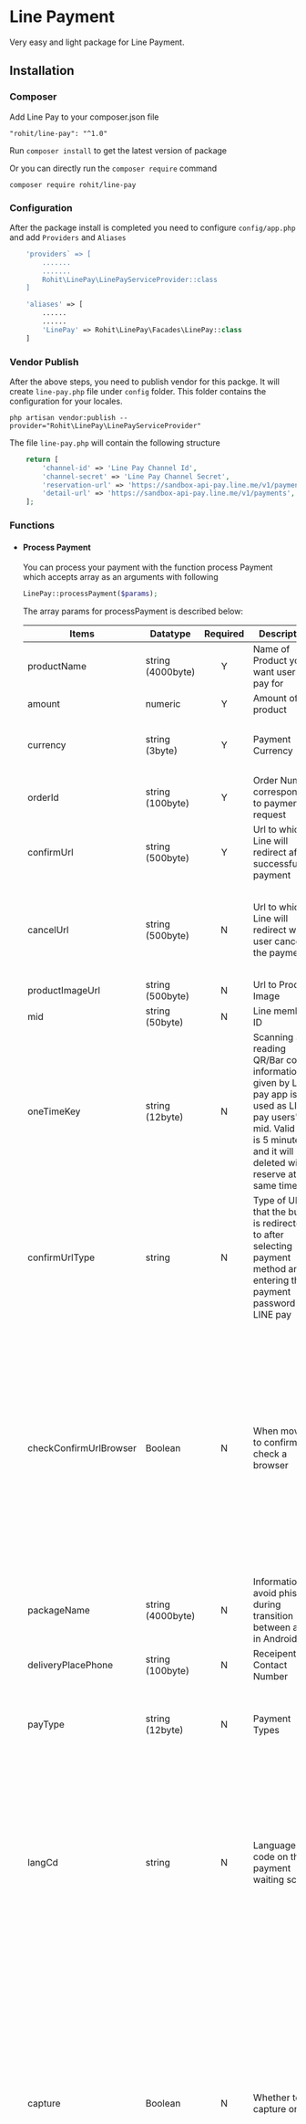 # Line Payment

Very easy and light package for Line Payment.

## Installation
### Composer
Add Line Pay to your composer.json file

    "rohit/line-pay": "^1.0"
Run `composer install` to get the latest version of package

Or you can directly run the `composer require` command

    composer require rohit/line-pay

### Configuration
After the package install is completed you need to configure `config/app.php` and add `Providers` and `Aliases`

```php
    'providers` => [
        .......
        .......
        Rohit\LinePay\LinePayServiceProvider::class
    ]
```
```php
    'aliases' => [
        ......
        ......
        'LinePay' => Rohit\LinePay\Facades\LinePay::class
    ]
```

### Vendor Publish
After the above steps, you need to publish vendor for this packge. It will create `line-pay.php` file under `config` folder. This folder contains the configuration for your locales.

    php artisan vendor:publish --provider="Rohit\LinePay\LinePayServiceProvider"

The file `line-pay.php` will contain the following structure
```php
    return [
        'channel-id' => 'Line Pay Channel Id',
        'channel-secret' => 'Line Pay Channel Secret',
        'reservation-url' => 'https://sandbox-api-pay.line.me/v1/payments/request',
        'detail-url' => 'https://sandbox-api-pay.line.me/v1/payments',
    ];
```
### Functions
* #### Process Payment
    You can process your payment with the function process Payment which accepts array as an arguments with following
    ```php
    LinePay::processPayment($params);
    ```
    The array params for processPayment is described below:

    | Items  | Datatype  | Required | Description  | Remarks  |
    |---|---|:---:|---|---|
    | productName  |  string (4000byte)  | Y | Name of Product you want user to pay for  |
    | amount  | numeric  | Y | Amount of the product  |
    | currency  | string (3byte)  | Y  | Payment Currency  | supported Currencies are `(USD, JPY, TWD, THB)` |
    | orderId | string (100byte) | Y | Order Number corresponding to payment request | Must be unique for each order |
    | confirmUrl | string (500byte) | Y | Url to which Line will redirect after successful of payment |
    | cancelUrl | string (500byte) | N | Url to which Line will redirect when user cancel the payment | Default redirect to request URL. No additional parameters is sent by LINE
    | productImageUrl | string (500byte) | N | Url to Product Image |
    | mid | string (50byte) | N | Line member ID |
    | oneTimeKey | string (12byte) | N | Scanning and reading QR/Bar code information given by LINE pay app is used as LINE pay users\'s mid. Valid time is 5 minutes and it will be deleted with reserve at the same time |
    | confirmUrlType | string | N | Type of URL that the buyer is redirected to after selecting payment method and entering the payment password in LINE pay | `CLIENT`: A user based URL `(DEFAULT)`.<br /> `SERVER`: A server based URL |
    | checkConfirmUrlBrowser | Boolean | N | When moved to confirmUrl. check a browser | `true`: When a browser calling a payment and browser directing to confirmUrl are different LINE pay provides a guide page directing to a previous browser. <br />`false`: Redirecting to confirmUrl without checking a browser `(DEFAULT)` |
    | packageName | string (4000byte) | N | Information to avoid phishing during transition between apps in Android |
    | deliveryPlacePhone | string (100byte) | N | Receipent Contact Number |
    | payType | string (12byte) | N | Payment Types | `NORMAL`: Single Payment `(DEFAULT)`<br />`PREAPPROVED`: Preapproved Payment |
    | langCd | string | N | Language code on the payment waiting screen | Supported Languages are:<br /> - `ja` (Japanese)<br /> - `ko` (Korean)<br /> - `en` (English) `(DEFAULT)`<br /> - `zh-Hans` (Chinese Simplified)<br /> - `zh-Hant` (Chinese Traditional)<br /> - `th` (Thai) |
    | capture | Boolean | N | Whether to capture or not | - `true`: Payment authorization and capture are handled at once when the confirm payment API is called `(DEFAULT)`<br /> - `false`: A payment is compleed only after it is authorized and then separately captured by calling Capture API when confirm payment API is called |

    The response from the process payment will be as below

    ```php
    [
        'status' => 'success' or 'failed',
        'data' => [
            'request' => 'Params you send while calling the function (You may need to save it to log for future)',
            'response' => 'Array response (You may need to save it to log for future)',
        ],
    ]

    The response will be empty [] or as follows:
    [
        'returnCode' => '0000' (if success) or other code,
        'returnMessage' -> 'OK',
        'info' => [
            'transactionId' => 'Transaction Id eg: 12345678',
            'paymentUrl' => [
                'web' => 'Payment url for web.' (Need to redirect to this for payment),
                'app' => 'Payment url for app',
            ],
            'paymentAccessToken' => 'Access Token for Payment'
        ],
    ]
    ```
* #### Verify Payment
    After Successful payment from line, it redirects to the `confirmUrl`. Now we need to verify the payment from line before updating our order. Its a 3 way handshake for security.
    This function takes 2 arguments. TransactionId and the array of parameters.

    ```php
    LinePay::verifyPayment($transactionId, $params);
    ```

    The array param for verifyPayment is described below:

    | Items  | Datatype  | Required | Description  | Remarks  |
    |---|---|:---:|---|---|
    | amount | numeric | Y | Payment Amount | Should match with the amount on Process Payment for the given transaction Id. |
    | currency| string (3byte) | Y | Payment Currency | Should match with Currency on Process Payment for the given transaction Id.<br /> Supported Languages are:<br /> - `ja` (Japanese)<br /> - `ko` (Korean)<br /> - `en` (English) `(DEFAULT)`<br /> - `zh-Hans` (Chinese Simplified)<br /> - `zh-Hant` (Chinese Traditional)<br /> - `th` (Thai)<br />

    The response from the verify payment will be as below

    ```php
    [
        'status' => 'success' or 'failed',
        'data' => [
            'request' => 'Params you send while calling the function (You may need to save it to log for future)',
            'response' => 'Array response (You may need to save it to log for future)',
        ],
    ]
    ```
    The response will be empty [] or as follows:
    ```php
    If payment Type is NORMAL the response will be as follow:
    [
        'returnCode' => '0000' (if success) or other code,
        'returnMessage' -> 'OK',
        'info' => [
            'orderId' => 'OrderID of the payment',
            'transactionId' => 'Transaction Id',
            'payInfo' => [
                [
                    'method' => 'BALANCE',
                    'amount' => '10',
                ],
                [
                    'method' => 'DISCOUNT',
                    'amount' => '10',
                ],
            ],
        ],
    ]
    ```
    ```php
    If payment Type is PREAPPROVED the response will be as follow:
    [
        'returnCode' => '0000' (if success) or other code,
        'returnMessage' -> 'OK',
        'info' => [
            'orderId' => 'OrderID of the payment',
            'transactionId' => 'Transaction Id',
            'payInfo' => [
                [
                    'method' => 'CREDIT_CARD',
                    'amount' => '10',
                    'creditCardNickName' => 'test',
                    'creditCardBrand' => 'VISA',
                ],
                'regKey' => 'Random reg Key',
            ],
        ],
    ]
    ```
* #### Capture Payment
    If `capture` is false while processing payment by `processPayment` function, then the payment is completed only after the Catpute API is called. This function completes the payment that was only authorized by `processPayment`.
    This function takes 2 arguments. TransactionId and the array of parameters.

    ```php
    LinePay::verifyPayment($transactionId, $params);
    ```

    The array param for verifyPayment is described below:

    | Items  | Datatype  | Required | Description  | Remarks  |
    |---|---|:---:|---|---|
    | amount | numeric | Y | Payment Amount | Should match with the amount on Process Payment for the given transaction Id. |
    | currency| string (3byte) | Y | Payment Currency | Should match with Currency on Process Payment for the given transaction Id.<br /> Supported Languages are:<br /> - `ja` (Japanese)<br /> - `ko` (Korean)<br /> - `en` (English) `(DEFAULT)`<br /> - `zh-Hans` (Chinese Simplified)<br /> - `zh-Hant` (Chinese Traditional)<br /> - `th` (Thai)<br />

    The response from the verify payment will be as below

    ```php
    [
        'status' => 'success' or 'failed',
        'data' => [
            'request' => 'Params you send while calling the function (You may need to save it to log for future)',
            'response' => 'Array response (You may need to save it to log for future)',
        ],
    ]

    The response will be empty [] or as follows:
    [
        'returnCode' => '0000' (if success) or other code,
        'returnMessage' -> 'OK',
        'info' => [
            'orderId' => 'The order id',
            'transactionId' => 'Transaction Id eg: 12345678',
            'info' => [
                [
                    'method' => 'BALANCE',
                    'amount' => 10,
                ],
                [
                    'method' => 'DISCOUNT',
                    'amount' => 10,
                ],
            ],
        ],
    ]
    ```
* #### Void Payment
    Voids a previously authorized payment. A payment that has been already captured can be refunded by this API

    ```php
    LinePay::voidPayment($transactionId);
    ```
    The response from the void payment will be as below

    ```php
    [
        'status' => 'success' or 'failed',
        'data' => [
            'request' => [],
            'response' => 'Array response (You may need to save it to log for future)',
        ],
    ]

    The response will be empty [] or as follows:
    [
        'statusCode' => '0000' (if success) or other code,
        'returnMessage' => 'OK',
    ]
